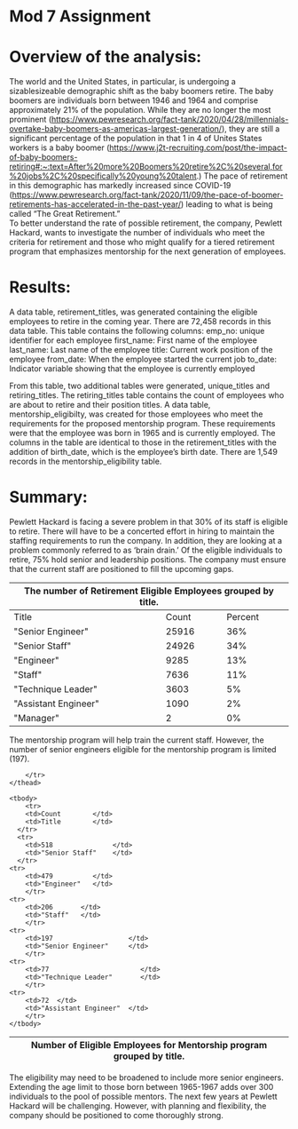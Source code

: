 # Mod 7 Assignment 
# Overview of the analysis:

The world and the United States, in particular, is undergoing a sizablesizeable demographic shift as the baby boomers retire.   The baby boomers are individuals born between 1946 and 1964 and comprise approximately 21% of the population.   While they are no longer the most prominent (https://www.pewresearch.org/fact-tank/2020/04/28/millennials-overtake-baby-boomers-as-americas-largest-generation/), they are still a significant percentage of the population in that 1 in 4 of Unites States workers is a baby boomer (https://www.j2t-recruiting.com/post/the-impact-of-baby-boomers-retiring#:~:text=After%20more%20Boomers%20retire%2C%20several,for%20jobs%2C%20specifically%20young%20talent.)  The pace of retirement in this demographic has markedly increased since COVID-19 (https://www.pewresearch.org/fact-tank/2020/11/09/the-pace-of-boomer-retirements-has-accelerated-in-the-past-year/) leading to what is being called  “The Great Retirement.”  
To better understand the rate of possible retirement, the company, Pewlett Hackard, wants to investigate the number of individuals who meet the criteria for retirement and those who might qualify for a tiered retirement program that emphasizes mentorship for the next generation of employees.

# Results:

A data table, retirement_titles,  was generated containing the eligible employees to retire in the coming year.    There are 72,458 records in this data table.  This table contains the following columns: 
emp_no: unique identifier for each employee
first_name: First name of the employee
last_name: Last name of the employee
title: Current work position of the employee
from_date: When the employee started the current job
to_date: Indicator variable showing that the employee is currently employed

From this table, two additional tables were generated, unique_titles and retiring_titles. The retiring_titles table contains the count of employees who are about to retire and their position titles. 
A data table, mentorship_eligibilty, was created for those employees who meet the requirements for the proposed mentorship program.  These requirements were that the employee was born in 1965 and is currently employed.   The columns in the table are identical to those in the retirement_titles with the addition of birth_date, which is the employee’s birth date.  There are 1,549 records in the mentorship_eligibility table.

# Summary:

Pewlett Hackard is facing a severe problem in that 30% of its staff is eligible to retire.  There will have to be a concerted effort in hiring to maintain the staffing requirements to run the company.  In addition, they are looking at a problem commonly referred to as ‘brain drain.’ Of the eligible individuals to retire, 75% hold senior and leadership positions.  The company must ensure that the current staff are positioned to fill the upcoming gaps. 

<table>
    <thead>
        <tr>
            <th colspan="3">The number of Retirement Eligible Employees grouped by title.</th>
        </tr>
    </thead>
    <tbody>
        <tr>
            <td>Title</td>
            <td>Count</td>
            <td>Percent</td>
        </tr>
        <tr>
        		<td>"Senior Engineer"</td>
			<td>25916            </td>
			<td>36%              </td>
		</tr>			
			<td>"Senior Staff"   </td>
			<td>24926            </td>
			<td>34%              </td>
		</tr>
		<tr>
		      <td>"Engineer"       </td>
			<td>9285             </td>
			<td>13%              </td>
		</tr>
		<tr>
			<td>"Staff"          </td>
			<td>7636             </td>
			<td>11%              </td>
		</tr>          
		<tr>
			<td>"Technique Leader"   </td>
			<td>3603                 </td>
			<td>5%                   </td>
		</tr>
		<tr>
			<td>"Assistant Engineer" </td>
			<td>1090                 </td>
			<td>2%                   </td>
		<tr>
			<td>"Manager"            </td>
			<td>2                    </td>
			<td>0%                   </td>
		</tr>   
    </tbody>
</table>


The mentorship program will help train the current staff. However, the number of senior engineers eligible for the mentorship program is limited (197).  

<table>
    <thead>
        <tr>
            <th colspan="2">Number of Eligible Employees for Mentorship program grouped by title.</th>

        </tr>
    </thead>
	
    <tbody>
    	<tr>
		<td>Count        </td>    
		<td>Title        </td>    
      </tr>
      <tr> 
		<td>518               </td>  
		<td>"Senior Staff"    </td>  
      </tr>
	<tr>
		<td>479          </td>  
		<td>"Engineer"   </td>  
        </tr>
	<tr>
		<td>206       </td>  
		<td>"Staff"   </td>  
        </tr>
	<tr>
		<td>197                   </td>  
		<td>"Senior Engineer"     </td>  
        </tr>
	<tr>
		<td>77                       </td>  
		<td>"Technique Leader"       </td>  
        </tr>
	<tr>
		<td>72 	</td>  
		<td>"Assistant Engineer"  </td>  
        </tr>    
    </tbody>  
</table>      
              
The eligibility may need to be broadened to include more senior engineers.   Extending the age limit to those born between 1965-1967 adds over 300 individuals to the pool of possible mentors.
The next few years at Pewlett Hackard will be challenging. However, with planning and flexibility, the company should be positioned to come thoroughly strong.


